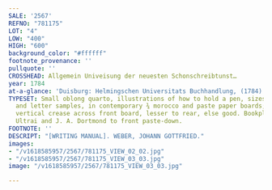```yaml
---
SALE: '2567'
REFNO: "781175"
LOT: "4"
LOW: "400"
HIGH: "600"
background_color: "#ffffff"
footnote_provenance: ''
pullquote: ''
CROSSHEAD: Allgemein Univeisung der neuesten Schonschreibtunst…
year: 1784
at-a-glance: 'Duisburg: Helmingschen Universitats Buchhandlung, (1784).'
TYPESET: Small oblong quarto, illustrations of how to hold a pen, sizes of quills,
  and letter samples, in contemporary ¾ morocco and paste paper boards; quite worn,
  vertical crease across front board, lesser to rear, else good. Bookplates of Brom
  Ultrai and J. A. Dortmond to front paste-down.
FOOTNOTE: ''
DESCRIPT: "[WRITING MANUAL]. WEBER, JOHANN GOTTFRIED."
images:
- "/v1618585957/2567/781175_VIEW_02_02.jpg"
- "/v1618585957/2567/781175_VIEW_03_03.jpg"
image: "/v1618585957/2567/781175_VIEW_03_03.jpg"

---
```

